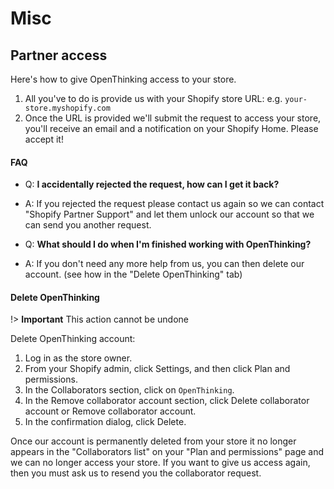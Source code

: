 # Misc

## Partner access
Here's how to give OpenThinking access to your store.

1. All you've to do is provide us with your Shopify store URL: e.g. `your-store.myshopify.com`
1. Once the URL is provided we'll submit the request to access your store, you'll receive an email and a notification on your Shopify Home. Please accept it!

<!-- tabs:start -->
#### **FAQ**

- Q: __I accidentally rejected the request, how can I get it back?__
- A: If you rejected the request please contact us again so we can contact "Shopify Partner Support" and let them unlock our account so that we can send you another request.


- Q: __What should I do when I'm finished working with OpenThinking?__
- A: If you don't need any more help from us, you can then delete our account. (see how in the "Delete OpenThinking" tab)

#### **Delete OpenThinking**

!> **Important** This action cannot be undone

Delete OpenThinking account:
1. Log in as the store owner.
1. From your Shopify admin, click Settings, and then click Plan and permissions.
1. In the Collaborators section, click on `OpenThinking`.
1. In the Remove collaborator account section, click Delete collaborator account or Remove collaborator account.
1. In the confirmation dialog, click Delete.


Once our account is permanently deleted from your store it no longer appears in the "Collaborators list" on your "Plan and permissions" page and we can no longer access your store. If you want to give us access again, then you must ask us to resend you the collaborator request.
<!-- tabs:end -->
